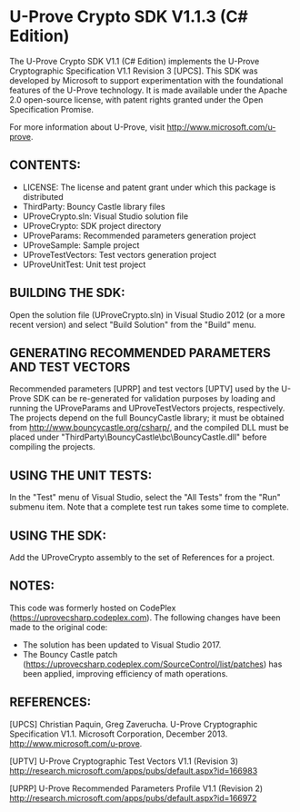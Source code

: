 U-Prove Crypto SDK V1.1.3 (C# Edition)
======================================

The U-Prove Crypto SDK V1.1 (C# Edition) implements the U-Prove Cryptographic
Specification V1.1 Revision 3 [UPCS]. This SDK was developed by Microsoft to
support experimentation with the foundational features of the U-Prove technology.
It is made available under the Apache 2.0 open-source license, with patent
rights granted under the Open Specification Promise.

For more information about U-Prove, visit http://www.microsoft.com/u-prove.


CONTENTS:
---------

 - LICENSE: The license and patent grant under which this package is distributed
 - ThirdParty: Bouncy Castle library files
 - UProveCrypto.sln: Visual Studio solution file
 - UProveCrypto: SDK project directory
 - UProveParams: Recommended parameters generation project
 - UProveSample: Sample project 
 - UProveTestVectors: Test vectors generation project
 - UProveUnitTest: Unit test project


BUILDING THE SDK:
-----------------

Open the solution file (UProveCrypto.sln) in Visual Studio 2012 (or a more recent
version) and select "Build Solution" from the "Build" menu.


GENERATING RECOMMENDED PARAMETERS AND TEST VECTORS
--------------------------------------------------

Recommended parameters [UPRP] and test vectors [UPTV] used by the U-Prove SDK 
can be re-generated for validation purposes by loading and running the UProveParams
and UProveTestVectors projects, respectively. The projects depend on the full
BouncyCastle library; it must be obtained from 
http://www.bouncycastle.org/csharp/, and the compiled DLL must be placed under
"ThirdParty\BouncyCastle\bc\BouncyCastle.dll" before compiling the projects.


USING THE UNIT TESTS:
---------------------

In the "Test" menu of Visual Studio, select the "All Tests"
from the "Run" submenu item. Note that a complete test run takes some
time to complete.


USING THE SDK:
--------------

Add the UProveCrypto assembly to the set of References for a project.

NOTES:
------

This code was formerly hosted on CodePlex (https://uprovecsharp.codeplex.com).
The following changes have been made to the original code:
 - The solution has been updated to Visual Studio 2017.
 - The Bouncy Castle patch (https://uprovecsharp.codeplex.com/SourceControl/list/patches)
   has been applied, improving efficiency of math operations.

REFERENCES:
-----------

[UPCS]    Christian Paquin, Greg Zaverucha. U-Prove Cryptographic Specification V1.1.
          Microsoft Corporation, December 2013. http://www.microsoft.com/u-prove.

[UPTV]	  U-Prove Cryptographic Test Vectors V1.1 (Revision 3)
          http://research.microsoft.com/apps/pubs/default.aspx?id=166983

[UPRP]    U-Prove Recommended Parameters Profile V1.1 (Revision 2)
          http://research.microsoft.com/apps/pubs/default.aspx?id=166972